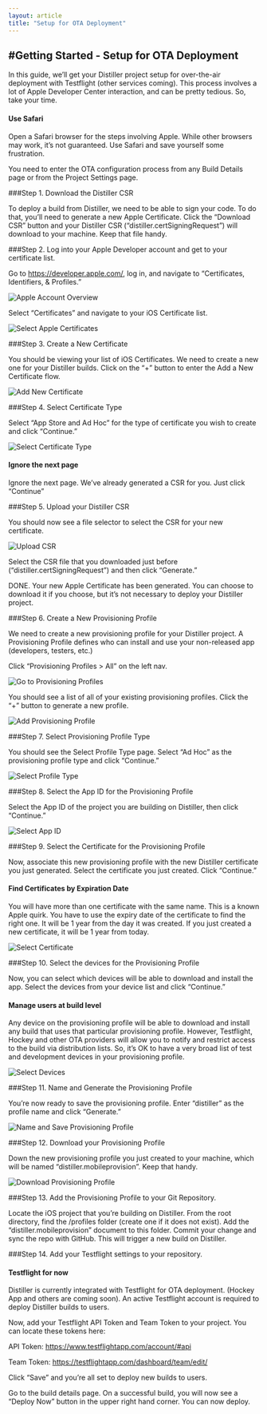 ```yaml
---
layout: article
title: "Setup for OTA Deployment"
---
```


#Getting Started - Setup for OTA Deployment
---

In this guide, we’ll get your Distiller project setup for over-the-air deployment with Testflight (other services coming). This process involves a lot of Apple Developer Center interaction, and can be pretty tedious. So, take your time.

<div class="bs-callout bs-callout-warning">
 <h4>Use Safari</h4>
 Open a Safari browser for the steps involving Apple. While other browsers may work, it’s not guaranteed. Use Safari and save yourself some frustration.
</div>

You need to enter the OTA configuration process from any Build Details page or from the Project Settings page.

###Step 1. Download the Distiller CSR

To deploy a build from Distiller, we need to be able to sign your code. To do that, you’ll need to generate a new Apple Certificate. Click the “Download CSR” button and your Distiller CSR (“distiller.certSigningRequest”) will download to your machine. Keep that file handy.

###Step 2. Log into your Apple Developer account and get to your certificate list.

Go to https://developer.apple.com/, log in, and navigate to “Certificates, Identifiers, & Profiles.”

![Apple Account Overview](/img/01-dev-center-home.png)


Select “Certificates” and navigate to your iOS Certificate list.


![Select Apple Certificates](/img/02-select-certificates.png)

###Step 3. Create a New Certificate

You should be viewing your list of iOS Certificates. We need to create a new one for your Distiller builds. Click on the “+” button to enter the Add a New Certificate flow.

![Add New Certificate](/img/03-add-new-certificate.png)

###Step 4. Select Certificate Type

Select “App Store and Ad Hoc” for the type of certificate you wish to create and click “Continue.”

![Select Certificate Type](/img/04-select-certificate-type.png)

<div class="bs-callout bs-callout-info">
	<h4>Ignore the next page</h4>
	Ignore the next page. We’ve already generated a CSR for you. Just click “Continue”
</div>

###Step 5. Upload your Distiller CSR

You should now see a file selector to select the CSR for your new certificate.

![Upload CSR](/img/05-upload-csr.png)

Select the CSR file that you downloaded just before (“distiller.certSigningRequest”) and then click “Generate.”

DONE. Your new Apple Certificate has been generated. You can choose to download it if you choose, but it’s not necessary to deploy your Distiller project.

###Step 6. Create a New Provisioning Profile

We need to create a new provisioning profile for your Distiller project. A Provisioning Profile defines who can install and use your non-released app (developers, testers, etc.)

Click “Provisioning Profiles > All” on the left nav.

![Go to Provisioning Profiles](/img/06-goto-provisioning-profiles.png)

You should see a list of all of your existing provisioning profiles. Click the “+” button to generate a new profile.

![Add Provisioning Profile](/img/07-add-provisioning-profile.png)

###Step 7. Select Provisioning Profile Type

You should see the Select Profile Type page. Select “Ad Hoc” as the provisioning profile type and click “Continue.”

![Select Profile Type](/img/08-select-profile-type.png)

###Step 8. Select the App ID for the Provisioning Profile

Select the App ID of the project you are building on Distiller, then click “Continue.”

![Select App ID](/img/09-select-app-id.png)

###Step 9. Select the Certificate for the Provisioning Profile

Now, associate this new provisioning profile with the new Distiller certificate you just generated. Select the certificate you just created. Click “Continue.”

<div class="bs-callout bs-callout-info">
	<h4>Find Certificates by Expiration Date</h4>
	You will have more than one certificate with the same name. This is a known Apple quirk. You have to use the expiry date of the certificate to find the right one. It will be 1 year from the day it was created. If you just created a new certificate, it will be 1 year from today.
</div>

![Select Certificate](/img/10-select-certificate.png)

###Step 10. Select the devices for the Provisioning Profile

Now, you can select which devices will be able to download and install the app. Select the devices from your device list and click “Continue.”

<div class="bs-callout bs-callout-info">
	<h4>Manage users at build level</h4>
Any device on the provisioning profile will be able to download and install any build that uses that particular provisioning profile. However, Testflight, Hockey and other OTA providers will allow you to notify and restrict access to the build via distribution lists. So, it’s OK to have a very broad list of test and development devices in your provisioning profile.
</div>

![Select Devices](/img/11-select-devices.png)

###Step 11. Name and Generate the Provisioning Profile

You’re now ready to save the provisioning profile.  Enter “distiller” as the profile name and click “Generate.”

![Name and Save Provisioning Profile](/img/12-name-save-provisioning-profile.png)

###Step 12. Download your Provisioning Profile

Down the new provisioning profile you just created to your machine, which will be named “distiller.mobileprovision”. Keep that handy.

![Download Provisioning Profile](/img/13-download-provisioning-profile.png)

###Step 13. Add the Provisioning Profile to your Git Repository.

Locate the iOS project that you’re building on Distiller.  From the root directory, find the /profiles folder (create one if it does not exist). Add the “distiller.mobileprovision” document to this folder. Commit your change and sync the repo with GitHub. This will trigger a new build on Distiller. 

###Step 14. Add your Testflight settings to your repository.

<div class="bs-callout bs-callout-info">
	<h4>Testflight for now</h4>Distiller is currently integrated with Testflight for OTA deployment. (Hockey App and others are coming soon). An active Testflight account is required to deploy Distiller builds to users. 
</div>

Now, add your Testflight API Token and Team Token to your project.  You can locate these tokens here:

API Token: https://www.testflightapp.com/account/#api

Team Token: https://testflightapp.com/dashboard/team/edit/

Click “Save” and you’re all set to deploy new builds to users.

Go to the build details page. On a successful build, you will now see a “Deploy Now” button in the upper right hand corner.  You can now deploy.
